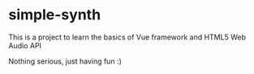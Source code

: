 # simple-synth

This is a project to learn the basics of Vue framework and HTML5 Web Audio API

Nothing serious, just having fun :)
